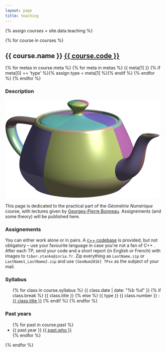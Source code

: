 ```yaml
---
layout: page
title: teaching
---
```


{% assign courses = site.data.teaching %}

{% for course in courses %}
<section class="course">
 
<h2>{{ course.name }} <a href="{{ course.url }}">{{ course.code }}</a></h2>

<div class="meta">
 {% for metas in course.meta %}
  {% for meta in metas %}
   <span class="{{ meta[0] }}">{{ meta[1] }}</span>
   {% if meta[0] == 'type' %}{% assign type = meta[1] %}{% endif %}
  {% endfor %}
 {% endfor %}
</div>

<h3>Description</h3>
<img src="/assets/teapot.png" alt="Utah teapot" title="Utah teapot" />
<p>
This page is dedicated to the practical part of the <em>Géométrie Numérique</em> course, with lectures given by <a href="http://www-evasion.imag.fr/Membres/Georges-Pierre.Bonneau/">Georges-Pierre Bonneau</a>. Assignements (and some theory) will be published here.
</p>

<h3>Assignements</h3>
<p>
You can either work alone or in pairs. A <a href="https://github.com/bbrrck/geo-num-2016">c++ codebase</a> is provided, but not obligatory – use your favourite language in case you're not a fan of C++ . After each TP, send your code and a short report (in English or French) with images to <code>tibor.stanko@inria.fr</code>. Zip everything as <code>LastName.zip</code> or <code>LastName1_LastName2.zip</code> and use <code>[GeoNum2016] TPxx</code> as the subject of your mail.
</p>

<h3>Syllabus</h3>
 <ul class="calendar">
 {% for class in course.syllabus %}
   <li{% if class.break %} class="break"{% endif %}>
   <span class="date">{{ class.date | date: "%b %d" }}</span>
   <span class="title">
   {% if class.break %}
   {{ class.title }}
   {% else %}
   {{ type }} {{ class.number }} :
   <a href="/teaching/{{ course.slug }}/{{ type | downcase }}{{ class.number }}.html">{{ class.title }}</a>
   {% endif %}
   </span>
   </li>
 {% endfor %}
 </ul>

<h3>Past years</h3>
 <ul class="past">
 {% for past in course.past %}
 <li>
  <span class="date">{{ past.year }}</span> 
  <span class="title"><a href="{{ past.url }}">{{ past.who }}</a></span>
 </li>
 {% endfor %}
 </ul>

</section>
{% endfor %}

